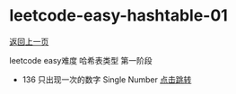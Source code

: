 # leetcode-easy-hashtable-01

[返回上一页](../README.md)

leetcode easy难度 哈希表类型 第一阶段

- 136 只出现一次的数字 Single Number [点击跳转](./src/main/java/org/cdp/skill/leetcode/)